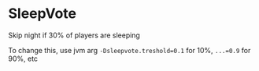 # SleepVote

Skip night if 30% of players are sleeping

To change this, use jvm arg `-Dsleepvote.treshold=0.1` for 10%, `...=0.9` for 90%, etc